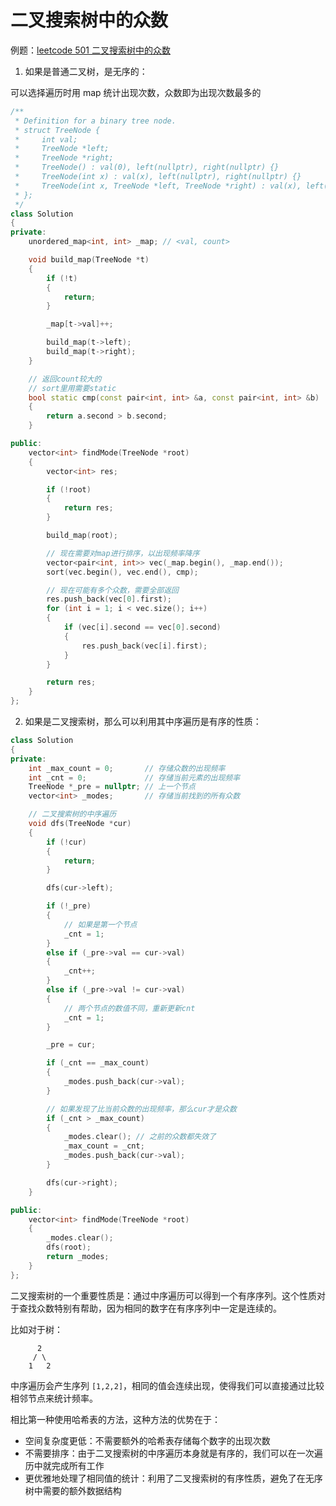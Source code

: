# 二叉搜索树中的众数

例题：[leetcode 501 二叉搜索树中的众数](https://leetcode.cn/problems/find-mode-in-binary-search-tree/description/)

1. 如果是普通二叉树，是无序的：

可以选择遍历时用 map 统计出现次数，众数即为出现次数最多的

```cpp
/**
 * Definition for a binary tree node.
 * struct TreeNode {
 *     int val;
 *     TreeNode *left;
 *     TreeNode *right;
 *     TreeNode() : val(0), left(nullptr), right(nullptr) {}
 *     TreeNode(int x) : val(x), left(nullptr), right(nullptr) {}
 *     TreeNode(int x, TreeNode *left, TreeNode *right) : val(x), left(left), right(right) {}
 * };
 */
class Solution
{
private:
    unordered_map<int, int> _map; // <val, count>

    void build_map(TreeNode *t)
    {
        if (!t)
        {
            return;
        }

        _map[t->val]++;

        build_map(t->left);
        build_map(t->right);
    }

    // 返回count较大的
    // sort里用需要static
    bool static cmp(const pair<int, int> &a, const pair<int, int> &b)
    {
        return a.second > b.second;
    }

public:
    vector<int> findMode(TreeNode *root)
    {
        vector<int> res;

        if (!root)
        {
            return res;
        }

        build_map(root);

        // 现在需要对map进行排序，以出现频率降序
        vector<pair<int, int>> vec(_map.begin(), _map.end());
        sort(vec.begin(), vec.end(), cmp);

        // 现在可能有多个众数，需要全部返回
        res.push_back(vec[0].first);
        for (int i = 1; i < vec.size(); i++)
        {
            if (vec[i].second == vec[0].second)
            {
                res.push_back(vec[i].first);
            }
        }

        return res;
    }
};
```

2. 如果是二叉搜索树，那么可以利用其中序遍历是有序的性质：

```cpp
class Solution
{
private:
    int _max_count = 0;       // 存储众数的出现频率
    int _cnt = 0;             // 存储当前元素的出现频率
    TreeNode *_pre = nullptr; // 上一个节点
    vector<int> _modes;       // 存储当前找到的所有众数

    // 二叉搜索树的中序遍历
    void dfs(TreeNode *cur)
    {
        if (!cur)
        {
            return;
        }

        dfs(cur->left);

        if (!_pre)
        {
            // 如果是第一个节点
            _cnt = 1;
        }
        else if (_pre->val == cur->val)
        {
            _cnt++;
        }
        else if (_pre->val != cur->val)
        {
            // 两个节点的数值不同，重新更新cnt
            _cnt = 1;
        }

        _pre = cur;

        if (_cnt == _max_count)
        {
            _modes.push_back(cur->val);
        }

        // 如果发现了比当前众数的出现频率，那么cur才是众数
        if (_cnt > _max_count)
        {
            _modes.clear(); // 之前的众数都失效了
            _max_count = _cnt;
            _modes.push_back(cur->val);
        }

        dfs(cur->right);
    }

public:
    vector<int> findMode(TreeNode *root)
    {
        _modes.clear();
        dfs(root);
        return _modes;
    }
};
```

二叉搜索树的一个重要性质是：通过中序遍历可以得到一个有序序列。这个性质对于查找众数特别有帮助，因为相同的数字在有序序列中一定是连续的。

比如对于树：

```
      2
     / \
    1   2
```

中序遍历会产生序列 `[1,2,2]`，相同的值会连续出现，使得我们可以直接通过比较相邻节点来统计频率。

相比第一种使用哈希表的方法，这种方法的优势在于：

- 空间复杂度更低：不需要额外的哈希表存储每个数字的出现次数
- 不需要排序：由于二叉搜索树的中序遍历本身就是有序的，我们可以在一次遍历中就完成所有工作
- 更优雅地处理了相同值的统计：利用了二叉搜索树的有序性质，避免了在无序树中需要的额外数据结构
